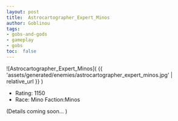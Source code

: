 ```yaml
---
layout: post
title:  Astrocartographer_Expert_Minos
author: Goblinou
tags:
- gobs-and-gods
- gameplay
- gobs
toc:  false
---
```


![Astrocartographer_Expert_Minos]( {{ 'assets/generated/enemies/astrocartographer_expert_minos.jpg' | relative_url }} )
- Rating: 1150
- Race: Mino  Faction:Minos

(Details coming soon... )
